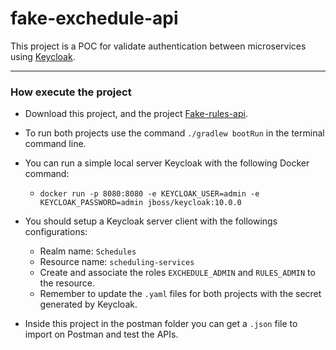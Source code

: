 # fake-exchedule-api

This project is a POC for validate authentication between microservices using [Keycloak](http://keycloak.org/).

---
### How execute the project

* Download this project, and the project [Fake-rules-api](https://github.com/jonatasrd/fake-rules-api).

* To run both projects use the command `./gradlew bootRun` in the terminal command line.

* You can run a simple local server Keycloak with the following Docker command:
    * `docker run -p 8080:8080 -e KEYCLOAK_USER=admin -e KEYCLOAK_PASSWORD=admin jboss/keycloak:10.0.0`
    
* You should setup a Keycloak server client with the followings configurations:
    * Realm name: `Schedules`
    * Resource name: `scheduling-services`
    * Create and associate the roles `EXCHEDULE_ADMIN` and `RULES_ADMIN` to the resource.
    * Remember to update the `.yaml` files for both projects with the secret generated by Keycloak. 
    
* Inside this project in the postman folder you can get a `.json` file to import on Postman and test the APIs.
    
